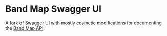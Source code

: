 # Band Map Swagger UI

A fork of [Swagger UI](https://github.com/swagger-api/swagger-ui) with mostly cosmetic modifications for documenting the [Band Map API](https://github.com/bishopw/bandmap).
